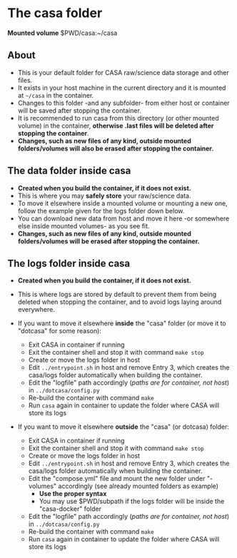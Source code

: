 # The casa folder

**Mounted volume** $PWD/casa:~/casa

## About

* This is your default folder for CASA raw/science data storage and other files.
* It exists in your host machine in the current directory and it is mounted at `~/casa` in the container.
* Changes to this folder -and any subfolder- from either host or container will be saved after stopping the container.
* It is recommended to run casa from this directory (or other mounted volume) in the container, **otherwise .last files will be deleted after stopping the container**.
* **Changes, such as new files of any kind, outside mounted folders/volumes will also be erased after stopping the container.**

## The data folder inside casa

* **Created when you build the container, if it does not exist.**
* This is where you may **safely store** your raw/science data.
* To move it elsewhere inside a mounted volume or mounting a new one, follow the example given for the logs folder down below.
* You can download new data from host and move it here -or somewhere else inside mounted volumes- as you see fit.
* **Changes, such as new files of any kind, outside mounted folders/volumes will be erased after stopping the container.**

## The logs folder inside casa

* **Created when you build the container, if it does not exist.**
* This is where logs are stored by default to prevent them from being deleted when stopping the container, and to avoid logs laying around everywhere.
* If you want to move it elsewhere **inside** the "casa" folder (or move it to "dotcasa" for some reason):
    * Exit CASA in container if running
    * Exit the container shell and stop it with command `make stop`
    * Create or move the logs folder in host
    * Edit `../entrypoint.sh` in host and remove Entry 3, which creates the casa/logs folder automatically when building the container.
    * Edit the "logfile" path accordingly (*paths are for container, not host*) in `../dotcasa/config.py`
    * Re-build the container with command `make`
    * Run `casa` again in container to update the folder where CASA will store its logs
    
* If you want to move it elsewhere **outside** the "casa" (or dotcasa) folder:
    * Exit CASA in container if running
    * Exit the container shell and stop it with command `make stop`
    * Create or move the logs folder in host
    * Edit `../entrypoint.sh` in host and remove Entry 3, which creates the casa/logs folder automatically when building the container.
    * Edit the "compose.yml" file and mount the new folder under "-volumes" accordingly (see already mounted folders as example)
        * **Use the proper syntax**
        * You may use $PWD/subpath if the logs folder will be inside the "casa-docker" folder
    * Edit the "logfile" path accordingly (*paths are for container, not host*) in `../dotcasa/config.py`
    * Re-build the container with command `make`
    * Run `casa` again in container to update the folder where CASA will store its logs
